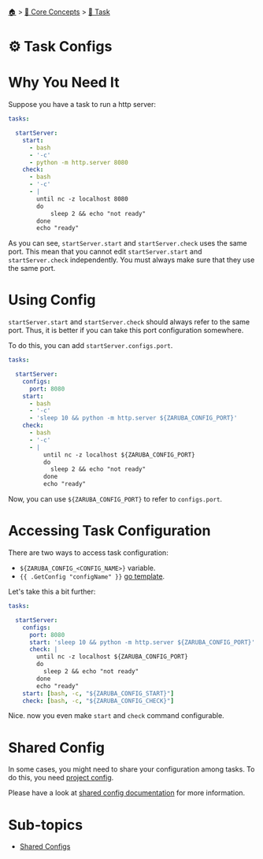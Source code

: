 <!--startTocHeader-->
[🏠](../../../README.md) > [🧠 Core Concepts](../../README.md) > [🔨 Task](../README.md)
# ⚙️ Task Configs
<!--endTocHeader-->

# Why You Need It

Suppose you have a task to run a http server:

```yaml
tasks:

  startServer:
    start:
      - bash
      - '-c'
      - python -m http.server 8080
    check:
      - bash
      - '-c'
      - |
        until nc -z localhost 8080
        do 
            sleep 2 && echo "not ready"
        done
        echo "ready"
```

As you can see, `startServer.start` and `startServer.check` uses the same port. This mean that you cannot edit `startServer.start` and `startServer.check` independently. You must always make sure that they use the same port.

# Using Config

`startServer.start` and `startServer.check` should always refer to the same port. Thus, it is better if you can take this port configuration somewhere.

To do this, you can add `startServer.configs.port`.

```yaml
tasks:

  startServer:
    configs:
      port: 8080
    start:
      - bash
      - '-c'
      - 'sleep 10 && python -m http.server ${ZARUBA_CONFIG_PORT}'
    check:
      - bash
      - '-c'
      - |
          until nc -z localhost ${ZARUBA_CONFIG_PORT}
          do 
            sleep 2 && echo "not ready"
          done
          echo "ready"
```

Now, you can use  `${ZARUBA_CONFIG_PORT}` to refer to `configs.port`.

# Accessing Task Configuration

There are two ways to access task configuration:

* `${ZARUBA_CONFIG_<CONFIG_NAME>}` variable.
* `{{ .GetConfig "configName" }}` [go template](../../go-template.md).

Let's take this a bit further:

```yaml
tasks:

  startServer:
    configs:
      port: 8080
      start: 'sleep 10 && python -m http.server ${ZARUBA_CONFIG_PORT}'
      check: | 
        until nc -z localhost ${ZARUBA_CONFIG_PORT}
        do 
          sleep 2 && echo "not ready"
        done
        echo "ready"
    start: [bash, -c, "${ZARUBA_CONFIG_START}"]
    check: [bash, -c, "${ZARUBA_CONFIG_CHECK}"]
```

Nice. now you even make `start` and `check` command configurable.

# Shared Config

In some cases, you might need to share your configuration among tasks. To do this, you need [project config](../../project/project-configs.md).

Please have a look at [shared config documentation](./shared-configs.md) for more information.


<!--startTocSubtopic-->
# Sub-topics
* [Shared Configs](shared-configs.md)
<!--endTocSubtopic-->